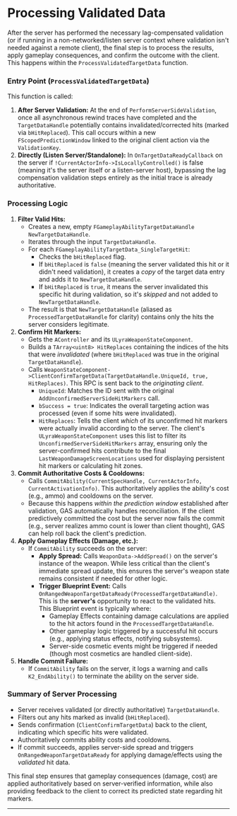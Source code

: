 # Processing Validated Data

After the server has performed the necessary lag-compensated validation (or if running in a non-networked/listen server context where validation isn't needed against a remote client), the final step is to process the results, apply gameplay consequences, and confirm the outcome with the client. This happens within the `ProcessValidatedTargetData` function.

### Entry Point (`ProcessValidatedTargetData`)

This function is called:

1. **After Server Validation:** At the end of `PerformServerSideValidation`, once all asynchronous rewind traces have completed and the `TargetDataHandle` potentially contains invalidated/corrected hits (marked via `bHitReplaced`). This call occurs within a new `FScopedPredictionWindow` linked to the original client action via the `ValidationKey`.
2. **Directly (Listen Server/Standalone):** In `OnTargetDataReadyCallback` on the server if `!CurrentActorInfo->IsLocallyControlled()` is false (meaning it's the server itself or a listen-server host), bypassing the lag compensation validation steps entirely as the initial trace is already authoritative.

### Processing Logic

1. **Filter Valid Hits:**
   * Creates a new, empty `FGameplayAbilityTargetDataHandle NewTargetDataHandle`.
   * Iterates through the input `TargetDataHandle`.
   * For each `FGameplayAbilityTargetData_SingleTargetHit`:
     * Checks the `bHitReplaced` flag.
     * If `bHitReplaced` is `false` (meaning the server validated this hit or it didn't need validation), it creates a _copy_ of the target data entry and adds it to `NewTargetDataHandle`.
     * If `bHitReplaced` is `true`, it means the server invalidated this specific hit during validation, so it's _skipped_ and not added to `NewTargetDataHandle`.
   * The result is that `NewTargetDataHandle` (aliased as `ProcessedTargetDataHandle` for clarity) contains only the hits the server considers legitimate.
2. **Confirm Hit Markers:**
   * Gets the `AController` and its `ULyraWeaponStateComponent`.
   * Builds a `TArray<uint8> HitReplaces` containing the indices of the hits that were _invalidated_ (where `bHitReplaced` was true in the original `TargetDataHandle`).
   * Calls `WeaponStateComponent->ClientConfirmTargetData(TargetDataHandle.UniqueId, true, HitReplaces)`. This RPC is sent back to the _originating client_.
     * `UniqueId`: Matches the ID sent with the original `AddUnconfirmedServerSideHitMarkers` call.
     * `bSuccess = true`: Indicates the overall targeting action was processed (even if some hits were invalidated).
     * `HitReplaces`: Tells the client _which_ of its unconfirmed hit markers were actually invalid according to the server. The client's `ULyraWeaponStateComponent` uses this list to filter its `UnconfirmedServerSideHitMarkers` array, ensuring only the server-confirmed hits contribute to the final `LastWeaponDamageScreenLocations` used for displaying persistent hit markers or calculating hit zones.
3. **Commit Authoritative Costs & Cooldowns:**
   * Calls `CommitAbility(CurrentSpecHandle, CurrentActorInfo, CurrentActivationInfo)`. This authoritatively applies the ability's cost (e.g., ammo) and cooldowns on the server.
   * Because this happens _within the prediction window_ established after validation, GAS automatically handles reconciliation. If the client predictively committed the cost but the server now fails the commit (e.g., server realizes ammo count is lower than client thought), GAS can help roll back the client's prediction.
4. **Apply Gameplay Effects (Damage, etc.):**
   * If `CommitAbility` succeeds on the server:
     * **Apply Spread:** Calls `WeaponData->AddSpread()` on the server's instance of the weapon. While less critical than the client's immediate spread update, this ensures the server's weapon state remains consistent if needed for other logic.
     * **Trigger Blueprint Event:** Calls `OnRangedWeaponTargetDataReady(ProcessedTargetDataHandle)`. This is the **server's** opportunity to react to the validated hits. This Blueprint event is typically where:
       * Gameplay Effects containing damage calculations are applied to the hit actors found in the `ProcessedTargetDataHandle`.
       * Other gameplay logic triggered by a successful hit occurs (e.g., applying status effects, notifying subsystems).
       * Server-side cosmetic events might be triggered if needed (though most cosmetics are handled client-side).
5. **Handle Commit Failure:**
   * If `CommitAbility` fails on the server, it logs a warning and calls `K2_EndAbility()` to terminate the ability on the server side.

### Summary of Server Processing

* Server receives validated (or directly authoritative) `TargetDataHandle`.
* Filters out any hits marked as invalid (`bHitReplaced`).
* Sends confirmation (`ClientConfirmTargetData`) back to the client, indicating which specific hits were validated.
* Authoritatively commits ability costs and cooldowns.
* If commit succeeds, applies server-side spread and triggers `OnRangedWeaponTargetDataReady` for applying damage/effects using the _validated_ hit data.

This final step ensures that gameplay consequences (damage, cost) are applied authoritatively based on server-verified information, while also providing feedback to the client to correct its predicted state regarding hit markers.

***
